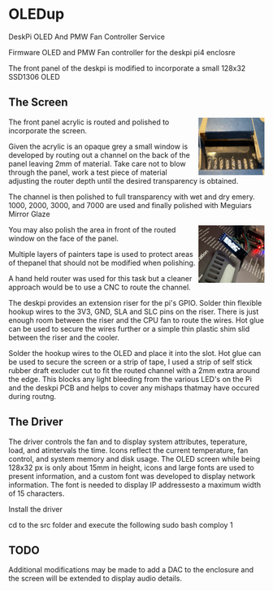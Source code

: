 # OLEDup

DeskPi OLED And PMW Fan Controller Service

Firmware OLED and PMW Fan controller for the deskpi pi4 enclosre

The front panel of the deskpi is modified to incorporate a small 128x32 SSD1306 OLED

## The Screen

<p>
<img width="130" align="right" src="img/oled_panel_rear.jpg">

The front panel acrylic is routed and polished to incorporate the screen.

Given the acrylic is an opaque grey a small window is developed by routing out a channel on the back of the panel leaving 2mm of material. Take care not to blow through the panel, work a test piece of material adjusting the router depth until the desired transparency is obtained.

The channel is then polished to full transparency with wet and dry emery. 1000, 2000, 3000, and 7000 are used and finally polished with Meguiars Mirror Glaze

</p>
<p>
<img width="130" align="right" src="img/oled_panel_front.jpg">

You may also polish the area in front of the routed window on the face of the panel.

Multiple layers of painters tape is used to protect areas of thepanel that should not be modified when polishing.

A hand held router was used for this task but a cleaner approach would be to use a CNC to route the channel.

The deskpi provides an extension riser for the pi's GPIO. Solder thin flexible hookup wires to the 3V3, GND, SLA and SLC pins on the riser. There is just enough room between the riser and the CPU fan to route the wires. Hot glue can be used to secure the wires further or a simple thin plastic shim slid between the riser and the cooler.

</p>

Solder the hookup wires to the OLED and place it into the slot. Hot glue can be used to secure the screen or a strip of tape, I used a strip of self stick rubber draft excluder cut to fit the routed channel with a 2mm extra around the edge. This blocks any light bleeding from the various LED's on the Pi and the deskpi PCB and helps to cover any mishaps thatmay have occured during routng.

## The Driver

The driver controls the fan and to display system attributes, teperature, load, and atintervals the time.
Icons reflect the current temperature, fan control, and system memory and disk usage.
The OLED screen while being 128x32 px is only about 15mm in height, icons and large fonts are used to present information, and a custom font was developed to display network information.  The font is needed to display IP addressesto a maximum width of 15 characters.

Install the driver

cd to the src folder
and execute the following
sudo bash comploy 1

## TODO

Additional modifications may be made to add a DAC to the enclosure and the screen will be extended to display audio details.
